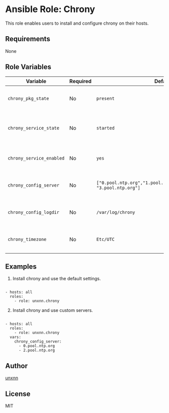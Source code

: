 # Ansible Role: Chrony

This role enables users to install and configure chrony on their hosts.

## Requirements

None

## Role Variables

| Variable | Required | Default | Comments |
|----------|----------|---------|----------|
| `chrony_pkg_state` | No | `present` | Set pkg `enabled`, `disabled`, `latest`  |
| `chrony_service_state` | No | `started` | Set service state, started, enabled or disabled  |
| `chrony_service_enabled` | No | `yes` | A list of NTP servers to use.  |
| `chrony_config_server` | No | `["0.pool.ntp.org","1.pool.ntp.org","2.pool.ntp.org", "3.pool.ntp.org"]` | A list of NTP servers to use.  |
| `chrony_config_logdir` | No | `/var/log/chrony` | A list of NTP servers to use.  |
| `chrony_timezone` | No | `Etc/UTC` | Set the timezone for your server. |

## Examples

1) Install chrony and use the default settings.

```

- hosts: all
  roles:
    - role: unxnn.chrony
```

2) Install chrony and use custom servers.

```

- hosts: all
  roles:
    - role: unxnn.chrony
  vars:
    chrony_config_server:
      - 0.pool.ntp.org
      - 2.pool.ntp.org
```

## Author

[unxnn](https://github.com/unxnn)

## License

MIT
